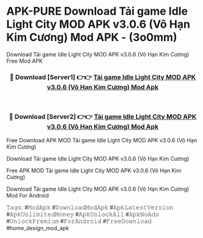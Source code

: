 # APK-PURE Download Tải game Idle Light City MOD APK v3.0.6 (Vô Hạn Kim Cương) Mod APK - (3o0mm)
Download Tải game Idle Light City MOD APK v3.0.6 (Vô Hạn Kim Cương) Free Mod APK

<div align="center">
<h3>🔴 Download [Server1] 👉👉 <a href="https://apk-comot.site?title=Tải_game_Idle_Light_City_MOD_APK_v3.0.6_(Vô_Hạn_Kim_Cương)">Tải game Idle Light City MOD APK v3.0.6 (Vô Hạn Kim Cương) Mod Apk</a></h3><br>

<h3>🔴 Download [Server2] 👉👉 <a href="https://apk-comot.site?title=Tải_game_Idle_Light_City_MOD_APK_v3.0.6_(Vô_Hạn_Kim_Cương)">Tải game Idle Light City MOD APK v3.0.6 (Vô Hạn Kim Cương) Mod Apk</a></h3>
</div>


Free Download APK MOD Tải game Idle Light City MOD APK v3.0.6 (Vô Hạn Kim Cương)

Download Tải game Idle Light City MOD APK v3.0.6 (Vô Hạn Kim Cương) 

Free APK MOD Tải game Idle Light City MOD APK v3.0.6 (Vô Hạn Kim Cương) 

Download Tải game Idle Light City MOD APK v3.0.6 (Vô Hạn Kim Cương) Mod For Android

𝚃𝚊𝚐𝚜: #𝙼𝚘𝚍𝙰𝚙𝚔 #𝙳𝚘𝚠𝚗𝚕𝚘𝚊𝚍𝙼𝚘𝚍𝙰𝚙𝚔 #𝙰𝚙𝚔𝙻𝚊𝚝𝚎𝚜𝚝𝚅𝚎𝚛𝚜𝚒𝚘𝚗 #𝙰𝚙𝚔𝚄𝚗𝚕𝚒𝚖𝚒𝚝𝚎𝚍𝙼𝚘𝚗𝚎𝚢 #𝙰𝚙𝚔𝚄𝚗𝚕𝚘𝚌𝚔𝙰𝚕𝚕 #𝙰𝚙𝚔𝙽𝚘𝙰𝚍𝚜 #𝚄𝚗𝚕𝚘𝚌𝚔𝙿𝚛𝚎𝚖𝚒𝚞𝚖 #𝙵𝚘𝚛𝙰𝚗𝚍𝚛𝚘𝚒𝚍 #𝙵𝚛𝚎𝚎𝙳𝚘𝚠𝚗𝚕𝚘𝚊𝚍 #home_design_mod_apk